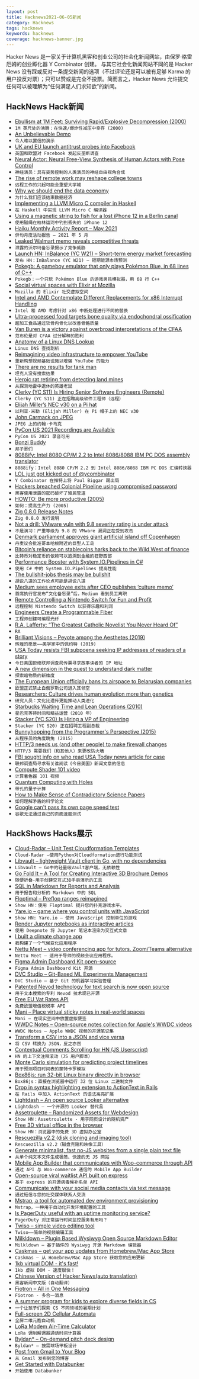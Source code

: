 ```yaml
---
layout: post
title: Hacknews2021-06-05新闻
category: Hacknews
tags: hacknews
keywords: hacknews
coverage: hacknews-banner.jpg
---
```


Hacker News 是一家关于计算机黑客和创业公司的社会化新闻网站，由保罗·格雷厄姆的创业孵化器 Y Combinator 创建。
与其它社会化新闻网站不同的是 Hacker News 没有踩或反对一条提交新闻的选项（不过评论还是可以被有足够 Karma 的用户投反对票）；只可以赞或是完全不投票。简而言之，Hacker News 允许提交任何可以被理解为“任何满足人们求知欲”的新闻。

## HackNews Hack新闻


- [Ebullism at 1M Feet: Surviving Rapid/Explosive Decompression (2000)](http://www.geoffreylandis.com/ebullism.html)
- `1M 英尺处的沸腾：在快速/爆炸性减压中幸存 (2000)`
- [An Unbelievable Demo](https://brendangregg.com/blog/2021-06-04/an-unbelievable-demo.html)
- `令人难以置信的演示`
- [UK and EU launch antitrust probes into Facebook](https://www.ft.com/content/1836b3a0-cf7b-4dd1-9821-85f209e15667)
- `英国和欧盟对 Facebook 发起反垄断调查`
- [Neural Actor: Neural Free-View Synthesis of Human Actors with Pose Control](http://gvv.mpi-inf.mpg.de/projects/NeuralActor/)
- `神经演员：具有姿势控制的人类演员的神经自由视角合成`
- [The rise of remote work may reshape college towns](https://www.chronicle.com/article/the-rise-of-remote-work-may-reshape-college-towns-heres-how-these-campuses-are-wooing-transplants)
- `远程工作的兴起可能会重塑大学城`
- [Why we should end the data economy](https://thereboot.com/why-we-should-end-the-data-economy/)
- `为什么我们应该结束数据经济`
- [Implementing a LLVM Micro C compiler in Haskell](https://blog.josephmorag.com/posts/mcc0/)
- `在 Haskell 中实现 LLVM Micro C 编译器`
- [Using a magnetic string to fish for a lost iPhone 12 in a Berlin canal](https://riedel.wtf/iphone-12-pro-in-canal-magsafe-fishing-rod/)
- `使用磁绳在柏林运河中钓到丢失的 iPhone 12`
- [Haiku Monthly Activity Report – May 2021](https://www.haiku-os.org/blog/pulkomandy/2021-06-03-haiku_activity_report_may_2021/)
- `俳句月度活动报告 – 2021 年 5 月`
- [Leaked Walmart memo reveals competitive threats](https://www.vox.com/recode/22423706/walmart-memo-retail-amazon-target-instacart)
- `泄露的沃尔玛备忘录揭示了竞争威胁`
- [Launch HN: InBalance (YC W21) – Short-term energy market forecasting](item?id=27395238)
- `发布 HN：InBalance (YC W21) – 短期能源市场预测`
- [Pokegb: A gameboy emulator that only plays Pokémon Blue, in 68 lines of C++](https://binji.github.io/posts/pokegb/)
- `Pokegb：一个只玩 Pokémon Blue 的游戏男孩模拟器，用 68 行 C++`
- [Social virtual spaces with Elixir at Mozilla](https://elixir-lang.org/blog/2021/06/02/social-virtual-spaces-with-elixir-at-mozilla/)
- `Mozilla 的 Elixir 社交虚拟空间`
- [Intel and AMD Contemplate Different Replacements for x86 Interrupt Handling](https://www.eejournal.com/article/we-interrupt-this-program/)
- `Intel 和 AMD 考虑针对 x86 中断处理进行不同的替换`
- [Ultra-processed food targets bone quality via endochondral ossification](https://www.nature.com/articles/s41413-020-00127-9)
- `超加工食品通过软骨内骨化以改善骨骼质量`
- [Van Buren is a victory against overbroad interpretations of the CFAA](https://www.eff.org/deeplinks/2021/06/van-buren-victory-against-overbroad-interpretations-cfaa-protects-security)
- `范布伦是对 CFAA 过分解释的胜利`
- [Anatomy of a Linux DNS Lookup](https://zwischenzugs.com/2018/06/08/anatomy-of-a-linux-dns-lookup-part-i/)
- `Linux DNS 查找剖析`
- [Reimagining video infrastructure to empower YouTube](https://blog.youtube/inside-youtube/new-era-video-infrastructure/)
- `重新构想视频基础设施以增强 YouTube 的能力`
- [There are no results for tank man](https://www.bing.com/images/search?q=tank+man)
- `坦克人没有搜索结果`
- [Heroic rat retiring from detecting land mines](https://www.npr.org/2021/06/04/1003258540/after-years-of-detecting-land-mines-a-heroic-rat-is-hanging-up-his-sniffer)
- `从探测地雷中退休的英雄老鼠`
- [Clerky (YC S11) Is Hiring Senior Software Engineers (Remote)](https://jobs.lever.co/clerky/295375d9-c3d9-4ec8-99e0-bc5ac6232a64?lever-origin=applied&lever-source%5B%5D=HN)
- `Clerky (YC S11) 正在招聘高级软件工程师（远程）`
- [Elijah Miller’s NEC v30 on a Pi hat](https://virtuallyfun.com/wordpress/2021/06/04/elijah-millers-nec-v30-on-a-pi-hat/)
- `以利亚·米勒 (Elijah Miller) 在 Pi 帽子上的 NEC v30`
- [John Carmack on JPEG](https://twitter.com/ID_AA_Carmack/status/1400930510671601666)
- `JPEG 上的约翰·卡马克`
- [PyCon US 2021 Recordings are Available](https://pycon.blogspot.com/2021/06/pycon-us-2021-recordings-are-complete.html?m=1)
- `PyCon US 2021 录音可用`
- [Bonzi Buddy](https://bonzi.link/)
- `邦子哥们`
- [8088ify: Intel 8080 CP/M 2.2 to Intel 8086/8088 IBM PC DOS assembly translator](https://github.com/ibara/8088ify)
- `8088ify：Intel 8080 CP/M 2.2 到 Intel 8086/8088 IBM PC DOS 汇编转换器`
- [LOL just got kicked out of  @ycombinator](https://twitter.com/paulbiggar/status/1400904600421535744)
- `Y Combinator 在推特上将 Paul Biggar 踢出局`
- [Hackers breached Colonial Pipeline using compromised password](https://www.bloomberg.com/news/articles/2021-06-04/hackers-breached-colonial-pipeline-using-compromised-password)
- `黑客使用泄露的密码破坏了殖民管道`
- [HOWTO: Be more productive (2005)](http://www.aaronsw.com/weblog/productivity)
- `如何：提高生产力 (2005)`
- [Zig 0.8.0 Release Notes](https://ziglang.org/download/0.8.0/release-notes.html)
- `Zig 0.8.0 发行说明`
- [Not a drill: VMware vuln with 9.8 severity rating is under attack](https://arstechnica.com/gadgets/2021/06/under-exploit-vmware-vulnerability-with-severity-rating-of-9-8-out-of-10/)
- `不是演习：严重等级为 9.8 的 VMware 漏洞正在受到攻击`
- [Denmark parliament approves giant artificial island off Copenhagen](https://www.bbc.co.uk/news/world-europe-57348415)
- `丹麦议会批准哥本哈根附近的巨型人工岛`
- [Bitcoin’s reliance on stablecoins harks back to the Wild West of finance](https://www.wsj.com/articles/bitcoins-reliance-on-stablecoins-harks-back-to-the-wild-west-of-finance-11622115246)
- `比特币对稳定币的依赖可以追溯到金融的狂野西部`
- [Performance Booster with System.IO.Pipelines in C#](https://goldytech.wordpress.com/2021/05/31/performance-booster-with-system-io-pipelines-in-c/)
- `使用 C# 中的 System.IO.Pipelines 提高性能`
- [The bullshit-jobs thesis may be bullshit](https://www.economist.com/business/2021/06/05/why-the-bullshit-jobs-thesis-may-be-well-bullshit)
- `胡说八道的工作论点可能是胡说八道`
- [Medium sees employee exits after CEO publishes ‘culture memo’](https://techcrunch.com/2021/06/03/medium-exodus-culture-memo/)
- `首席执行官发布“文化备忘录”后，Medium 看到员工离职`
- [Remote Controlling a Nintendo Switch for Fun and Profit](https://aricodes.net/posts/remote-controlling-a-nintendo-switch/)
- `远程控制 Nintendo Switch 以获得乐趣和利润`
- [Engineers Create a Programmable Fiber](https://news.mit.edu/2021/programmable-fiber-0603)
- `工程师创建可编程光纤`
- [R.A. Lafferty: “The Greatest Catholic Novelist You Never Heard Of”](https://www.benedictinstitute.org/2018/02/r-lafferty-greatest-catholic-novelist-never-heard/)
- `RA`
- [Brilliant Visions – Peyote among the Aesthetes (2019)](https://publicdomainreview.org/essay/brilliant-visions-peyote-among-the-aesthetes)
- `辉煌的愿景——美学家中的佩约特 (2019)`
- [USA Today resists FBI subpoena seeking IP addresses of readers of a story](https://www.washingtonpost.com/national-security/usa-today-fbi-subpoena/2021/06/04/4741213a-c550-11eb-8c18-fd53a628b992_story.html)
- `今日美国拒绝联邦调查局传票寻求故事读者的 IP 地址`
- [A new dimension in the quest to understand dark matter](https://phys.org/news/2021-06-dimension-quest-dark.html)
- `探索暗物质的新维度`
- [The European Union officially bans its airspace to Belarusian companies](https://www.aviation24.be/airlines/belavia/the-european-union-officially-bans-its-airspace-to-belarusian-companies/)
- `欧盟正式禁止白俄罗斯公司进入其领空`
- [Researchers: Culture drives human evolution more than genetics](https://phys.org/news/2021-06-culture-human-evolution-genetics.html)
- `研究人员：文化比遗传更能推动人类进化`
- [Starbucks Waiting Time and Lean Operations (2010)](https://www.shmula.com/starbucks-queueing-theory-constraints-lean/7768/)
- `星巴克等待时间和精益运营（2010 年）`
- [Stacker (YC S20) Is Hiring a VP of Engineering](item?id=27402859)
- `Stacker (YC S20) 正在招聘工程副总裁`
- [Bunnyhopping from the Programmer's Perspective (2015)](https://adrianb.io/2015/02/14/bunnyhop.html)
- `从程序员的角度跳兔 (2015)`
- [HTTP/3 needs us (and other people) to make firewall changes](https://utcc.utoronto.ca/~cks/space/blog/sysadmin/HTTP3AndOurFirewalls)
- `HTTP/3 需要我们（和其他人）来更改防火墙`
- [FBI sought info on who read USA Today news article for case](https://www.bbc.co.uk/news/world-us-canada-57367093)
- `联邦调查局寻求有关谁阅读《今日美国》新闻文章的信息`
- [Compute Shader 101 video](https://www.youtube.com/watch?v=DZRn_jNZjbw)
- `计算着色器 101 视频`
- [Quantum Computing with Holes](https://phys.org/news/2021-06-quantum-holes.html)
- `带孔的量子计算`
- [How to Make Sense of Contradictory Science Papers](https://nautil.us/issue/100/outsiders/how-to-make-sense-of-contradictory-science-papers)
- `如何理解矛盾的科学论文`
- [Google can't pass its own page speed test](https://www.reddit.com/r/dataisbeautiful/comments/ns4t1z/oc_google_cant_pass_its_own_page_speed_test/)
- `谷歌无法通过自己的页面速度测试`


## HackShows Hacks展示

- [ Cloud-Radar – Unit Test Cloudformation Templates](https://github.com/DontShaveTheYak/cloud-radar)
- `Cloud-Radar –使用Python对Cloudformation进行功能测试`
- [ Libvault – lightweight Vault client in Go, with no dependencies](https://github.com/canidam/libvault)
- `Libvault – Go中的轻量级Vault客户端，无依赖性`
- [ Go Fold It – A Tool for Creating Interactive 3D Brochure Demos](http://gofoldit.com/demo)
- `随便折叠-用于创建交互式3D手册演示的工具`
- [ SQL in Markdown for Reports and Analysis](https://www.evidence.dev)
- `用于报告和分析的 Markdown 中的 SQL`
- [ Floptimal – Preflop ranges reimagined](https://floptimal.com)
- `Show HN：使用 Floptimal 提升您的扑克游戏水平。`
- [ Yare.io – game where you control units with JavaScript](https://yare.io)
- `Show HN: Yare.io – 使用 JavaScript 控制单位的游戏`
- [ Render Jupyter notebooks as interactive articles](https://deepnote.com/viewer)
- `使用 Deepnote 将 Jupyter 笔记本渲染为交互式文章`
- [ I built a climate change app](https://changeit.app/)
- `我构建了一个气候变化应用程序`
- [ Nettu Meet – video conferencing app for tutors. Zoom/Teams alternative](https://github.com/fmeringdal/nettu-meet)
- `Nettu Meet – 适用于导师的视频会议应用程序。 `
- [ Figma Admin Dashboard Kit open-source](https://www.figma.com/community/file/981909581633093086)
- `Figma Admin Dashboard Kit 开源`
- [ DVC Studio – Git-Based ML Experiments Management](https://studio.iterative.ai/)
- `DVC Studio – 基于 Git 的机器学习实验管理`
- [ Patented Nevod technology for text search is now open source](https://github.com/nezaboodka/nevod)
- `用于文本搜索的专利 Nevod 技术现已开源`
- [ Free EU Vat Rates API](https://exchangerate.host/#/)
- `免费欧盟增值税税率 API`
- [ Mani – Place virtual sticky notes in real-world spaces](https://www.mani.ai/)
- `Mani – 在现实空间中放置虚拟便签`
- [ WWDC Notes – Open-source notes collection for Apple's WWDC videos](https://wwdcnotes.com)
- `WWDC Notes – Apple WWDC 视频的开源笔记集`
- [ Transform a CSV into a JSON and vice versa](https://jsonmatic.com/)
- `将 CSV 转换为 JSON，反之亦然`
- [ Contextual Comments Scrolling for HN (JS Userscript)](https://greasyfork.org/en/scripts/427429-hacker-news-contextual-comments-sticky-tree)
- `HN 的上下文注释滚动（JS 用户脚本）`
- [ Monte Carlo simulation for predicting project timelines](https://quotes.vistimo.com)
- `用于预测项目时间表的蒙特卡罗模拟`
- [ Box86js: run 32-bit Linux binary directly in browser](https://raoofha.github.io/box86js/)
- `Box86js：直接在浏览器中运行 32 位 Linux 二进制文件`
- [ Drop in syntax highlighting extension to ActionText in Rails](https://github.com/ayushn21/actiontext-syntax-highlighter)
- `在 Rails 中加入 ActionText 的语法高亮扩展`
- [ Lightdash – An open source Looker alternative](https://github.com/lightdash/lightdash)
- `Lightdash – 一个开源的 Looker 替代品`
- [ Assetroulette – Randomized Assets for Webdesign](https://assetroulette.com/)
- `Show HN：Assetroulette - 用于网页设计的随机资产`
- [ Free 3D virtual office in the browser](https://www.spot.xyz)
- `Show HN：浏览器中的免费 3D 虚拟办公室`
- [ Rescuezilla v2.2 (disk cloning and imaging tool)](https://github.com/rescuezilla/rescuezilla/releases/latest)
- `Rescuezilla v2.2（磁盘克隆和映像工具）`
- [ Generate minimalist, fast no-JS websites from a single plain text file](https://leoncvlt.github.io/imml)
- `从单个纯文本文件生成极简、快速的无 JS 网站`
- [ Mobile App Builder that communicates with Woo-commerce through API](https://stacksmarket.co/mobile-app/)
- `通过 API 与 Woo-commerce 通信的 Mobile App Builder`
- [ Open-source viral waitlist API built on express](https://github.com/AdrianArtiles/viral-waitlist-api)
- `基于 express 的开源病毒候补名单 API`
- [ Communicate with your social media contacts via text message](https://fiotron.com)
- `通过短信与您的社交媒体联系人交流`
- [ Mstrap, a tool for automated dev environment provisioning](https://mstrap.dev)
- `Mstrap，一种用于自动化开发环境配置的工具`
- [ Is PagerDuty useful with an uptime monitoring service?](https://odown.io/product/api-monitoring)
- `PagerDuty 对正常运行时间监控服务有用吗？`
- [ Twiso – simple video editing tool](https://video.twiso.co/)
- `Twiso——简单的视频编辑工具`
- [ Milkldown – Plugin Based Wysiwyg Open Source Markdown Editor](https://saul-mirone.github.io/milkdown/#/)
- `Milkldown – 基于插件的 Wysiwyg 开源 Markdown 编辑器`
- [ Caskmas – get your app updates from Homebrew/Mac App Store](https://github.com/tobylane/Bin/tree/master/caskmas)
- `Caskmas – 从 Homebrew/Mac App Store 获取您的应用更新`
- [ 1kb virtual DOM - it's fast!](https://github.com/millionjs/million)
- `1kb 虚拟 DOM - 速度很快！`
- [ Chinese Version of Hacker News(auto translation)](https://www.heikewan.com)
- `黑客新闻中文版（自动翻译）`
- [ Fiotron – All in One Messaging](https://fiotron.com/)
- `Fiotron - 多合一消息`
- [ A summer program for kids to explore diverse fields in CS](https://techroulette.xyz/)
- `一个让孩子们探索 CS 不同领域的暑期计划`
- [ Full-screen 2D Cellular Automata](https://github.com/barbinbrad/cellular-automata)
- `全屏二维元胞自动机`
- [ LoRa Modem Air-Time Calculator](https://github.com/ifTNT/lora-air-time)
- `LoRa 调制解调器通话时间计算器`
- [ Byldan* – On-demand pitch deck design](https://www.byldan.co/)
- `Byldan* – 按需球场甲板设计`
- [ Post from Gmail to Your Blog](item?id=27394521)
- `从 Gmail 发布到您的博客`
- [ Get Started with Databunker](https://databunker.org/doc/start/)
- `开始使用 Databunker`

